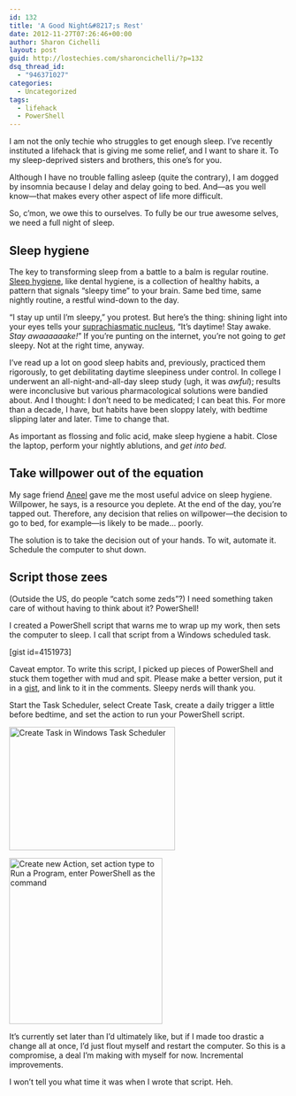 ```yaml
---
id: 132
title: 'A Good Night&#8217;s Rest'
date: 2012-11-27T07:26:46+00:00
author: Sharon Cichelli
layout: post
guid: http://lostechies.com/sharoncichelli/?p=132
dsq_thread_id:
  - "946371027"
categories:
  - Uncategorized
tags:
  - lifehack
  - PowerShell
---
```

I am not the only techie who struggles to get enough sleep. I&#8217;ve recently instituted a lifehack that is giving me some relief, and I want to share it. To my sleep-deprived sisters and brothers, this one&#8217;s for you.

Although I have no trouble falling asleep (quite the contrary), I am dogged by insomnia because I delay and delay going to bed. And&mdash;as you well know&mdash;that makes every other aspect of life more difficult.

So, c&#8217;mon, we owe this to ourselves. To fully be our true awesome selves, we need a full night of sleep.

## Sleep hygiene

The key to transforming sleep from a battle to a balm is regular routine. [Sleep hygiene](http://en.wikipedia.org/wiki/Sleep_hygiene), like dental hygiene, is a collection of healthy habits, a pattern that signals &#8220;sleepy time&#8221; to your brain. Same bed time, same nightly routine, a restful wind-down to the day.

&#8220;I stay up until I&#8217;m sleepy,&#8221; you protest. But here&#8217;s the thing: shining light into your eyes tells your [suprachiasmatic nucleus](http://en.wikipedia.org/wiki/Suprachiasmatic_nucleus), &#8220;It&#8217;s daytime! Stay awake. _Stay awaaaaaake!_&#8221; If you&#8217;re punting on the internet, you&#8217;re not going to _get_ sleepy. Not at the right time, anyway.

I&#8217;ve read up a lot on good sleep habits and, previously, practiced them rigorously, to get debilitating daytime sleepiness under control. In college I underwent an all-night-and-all-day sleep study (ugh, it was _awful_); results were inconclusive but various pharmacological solutions were bandied about. And I thought: I don&#8217;t need to be medicated; I can beat this. For more than a decade, I have, but habits have been sloppy lately, with bedtime slipping later and later. Time to change that.

As important as flossing and folic acid, make sleep hygiene a habit. Close the laptop, perform your nightly ablutions, and _get into bed_.

## Take willpower out of the equation

My sage friend [Aneel](http://loathe.org/aneel/) gave me the most useful advice on sleep hygiene. Willpower, he says, is a resource you deplete. At the end of the day, you&#8217;re tapped out. Therefore, any decision that relies on willpower&mdash;the decision to go to bed, for example&mdash;is likely to be made&#8230; poorly.

The solution is to take the decision out of your hands. To wit, automate it. Schedule the computer to shut down.

## Script those zees

(Outside the US, do people &#8220;catch some zeds&#8221;?) I need something taken care of without having to think about it? PowerShell!

I created a PowerShell script that warns me to wrap up my work, then sets the computer to sleep. I call that script from a Windows scheduled task.

[gist id=4151973]

Caveat emptor. To write this script, I picked up pieces of PowerShell and stuck them together with mud and spit. Please make a better version, put it in a [gist](https://gist.github.com/), and link to it in the comments. Sleepy nerds will thank you.

Start the Task Scheduler, select Create Task, create a daily trigger a little before bedtime, and set the action to run your PowerShell script.

[<img src="http://lostechies.com/sharoncichelli/files/2012/11/sleepScheduledTask1-300x223.png" alt="Create Task in Windows Task Scheduler" width="300" height="223" class="aligncenter size-medium wp-image-145" />](http://clayvessel.org/clayvessel/wp-content/uploads/2012/11/sleepScheduledTask1.png)

[<img src="http://lostechies.com/sharoncichelli/files/2012/11/sleepScheduledTaskAction-277x300.png" alt="Create new Action, set action type to Run a Program, enter PowerShell as the command" width="277" height="300" class="aligncenter size-medium wp-image-134" />](http://clayvessel.org/clayvessel/wp-content/uploads/2012/11/sleepScheduledTaskAction.png)

It&#8217;s currently set later than I&#8217;d ultimately like, but if I made too drastic a change all at once, I&#8217;d just flout myself and restart the computer. So this is a compromise, a deal I&#8217;m making with myself for now. Incremental improvements.

I won&#8217;t tell you what time it was when I wrote that script. Heh.